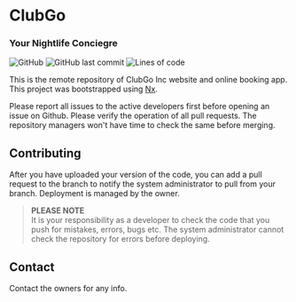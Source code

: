 # ClubGo
### Your Nightlife Conciegre

![GitHub](https://img.shields.io/github/license/zrthxn/clubgo)
![GitHub last commit](https://img.shields.io/github/last-commit/zrthxn/clubgo)
![Lines of code](https://img.shields.io/tokei/lines/github/zrthxn/clubgo)

This is the remote repository of ClubGo Inc website and online booking app.
This project was bootstrapped using [Nx](https://nx.dev).

Please report all issues to the active developers first before opening an issue on Github. Please verify the operation of all pull requests. The repository managers won't have time to check the same before merging.

## Contributing
After you have uploaded your version of the code, you can add a pull request to the branch to notify the system administrator to pull from your branch. 
Deployment is managed by the owner.

> **PLEASE NOTE**<br>
> It is your responsibility as a developer to check the code that you push for mistakes, errors, bugs etc.
> The system administrator cannot check the repository for errors before deploying.<br>

## Contact
Contact the owners for any info.<br>
